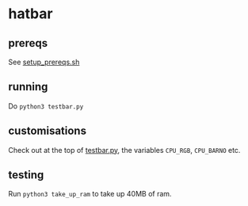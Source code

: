 # hatbar

## prereqs

See [setup_prereqs.sh](setup_prereqs.sh)

## running

Do `python3 testbar.py`

## customisations

Check out at the top of [testbar.py](testbar.py), the variables `CPU_RGB`, `CPU_BARNO` etc.

## testing

Run `python3 take_up_ram` to take up 40MB of ram.